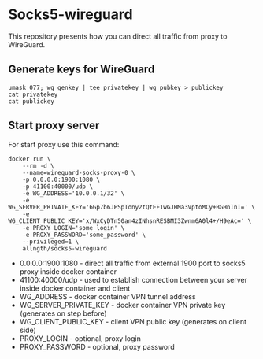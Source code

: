 # Socks5-wireguard

This repository presents how you can direct all traffic from proxy to WireGuard.

## Generate keys for WireGuard

```shell
umask 077; wg genkey | tee privatekey | wg pubkey > publickey
cat privatekey
cat publickey
```

## Start proxy server

For start proxy use this command:

```shell
docker run \
    --rm -d \
    --name=wireguard-socks-proxy-0 \
    -p 0.0.0.0:1900:1080 \
    -p 41100:40000/udp \
    -e WG_ADDRESS='10.0.0.1/32' \
    -e WG_SERVER_PRIVATE_KEY='6Gp7b6JPSpTony2tQtEF1wGJHMa3VptoMCy+BGHnInI=' \
    -e WG_CLIENT_PUBLIC_KEY='x/WxCyDTn50an4zINhsnRESBMI3Zwnm6A0l4+/H9eAc=' \
    -e PROXY_LOGIN='some_login' \
    -e PROXY_PASSWORD='some_password' \
    --privileged=1 \
    allngth/socks5-wireguard
```

- 0.0.0.0:1900:1080 - direct all traffic from external 1900 port to socks5 proxy inside docker container
- 41100:40000/udp - used to establish connection between your server inside docker container and client
- WG_ADDRESS - docker container VPN tunnel address
- WG_SERVER_PRIVATE_KEY - docker container VPN private key (generates on step before)
- WG_CLIENT_PUBLIC_KEY - client VPN public key (generates on client side)
- PROXY_LOGIN - optional, proxy login
- PROXY_PASSWORD - optional, proxy password